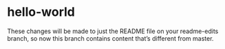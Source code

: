 # hello-world
These changes will be made to just the README file on your readme-edits branch, so now this branch contains content that’s different from master.
